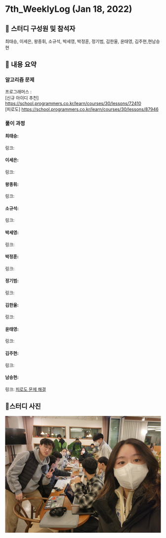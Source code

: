 # 7th_WeeklyLog (Jan 18, 2022) <br>

## 🔻 스터디 구성원 및 참석자 <br>
최태승, 이세은, 왕종휘, 소규석, 박세영, 박정훈, 정기범, 김한울, 윤태영, 김주현,현남승현


## 🔻 내용 요약 <br>

### 알고리즘 문제
프로그래머스 : <br>
[신규 아이디 추천] https://school.programmers.co.kr/learn/courses/30/lessons/72410 <br>
[피로도] https://school.programmers.co.kr/learn/courses/30/lessons/87946

### 풀이 과정

#### 최태승:
링크:

#### 이세은: 
링크: 


#### 왕종휘:
링크:

#### 소규석: 
링크:

#### 박세영:
링크: 

#### 박정훈:
링크:

#### 정기범: 
링크:

#### 김한울: 
링크:   

#### 윤태영: 
링크: 

#### 김주현:
링크:

#### 남승현:
링크: [피로도 문제 해결](https://github.com/seeun98/codingTestStudy/blob/seunghyean/codingTestStudy/src/seunghyean/pgm/java/algorithm/%ED%94%BC%EB%A1%9C%EB%8F%84.java)
## 🔻스터디 사진 <br>
<img src="https://github.com/seeun98/codingTestStudy/blob/main/image/7%EC%A3%BC%EC%B0%A8.jpg?raw=true">

